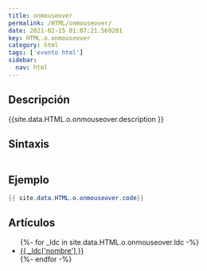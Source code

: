 ```yaml
---
title: onmouseover
permalink: /HTML/onmouseover/
date: 2021-02-15 01:07:21.569201
key: HTML.o.onmouseover
category: html
tags: ['evento html']
sidebar: 
  nav: html
---
```


## Descripción
{{site.data.HTML.o.onmouseover.description }}

## Sintaxis
~~~html
~~~

## Ejemplo
~~~java
{{ site.data.HTML.o.onmouseover.code}}
~~~

## Artículos
<ul>
{%- for _ldc in site.data.HTML.o.onmouseover.ldc -%}
   <li>
       <a href="{{_ldc['url'] }}">{{ _ldc['nombre'] }}</a>
   </li>
{%- endfor -%}
</ul>
